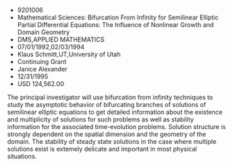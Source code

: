 
* 9201006
* Mathematical Sciences: Bifurcation From Infinity for Semilinear Elliptic Partial Differential Equations: The Influence of Nonlinear Growth and Domain Geometry
* DMS,APPLIED MATHEMATICS
* 07/01/1992,02/03/1994
* Klaus Schmitt,UT,University of Utah
* Continuing Grant
* Janice Alexander
* 12/31/1995
* USD 124,562.00

The principal investigator will use bifurcation from infinity techniques to
study the asymptotic behavior of bifurcating branches of solutions of semilinear
elliptic equations to get detailed information about the existence and
multiplicity of solutions for such problems as well as stability information for
the associated time-evolution problems. Solution structure is strongly dependent
on the spatial dimension and the geometry of the domain. The stability of steady
state solutions in the case where multiple solutions exist is extemely delicate
and important in most physical situations.
